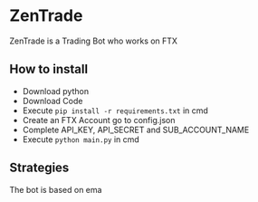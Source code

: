 # ZenTrade

ZenTrade is a Trading Bot who works on FTX

## How to install

* Download python
* Download Code
* Execute ```pip install -r requirements.txt``` in cmd
* Create an FTX Account go to config.json
* Complete API_KEY, API_SECRET and SUB_ACCOUNT_NAME
* Execute ```python main.py``` in cmd

## Strategies

The bot is based on ema
